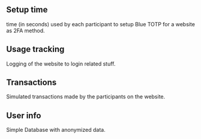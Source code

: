 ## Setup time
time (in seconds) used by each participant to setup Blue TOTP for a website as 2FA method.

## Usage tracking
Logging of the website to login related stuff.

## Transactions
Simulated transactions made by the participants on the website.

## User info
Simple Database with anonymized data.
